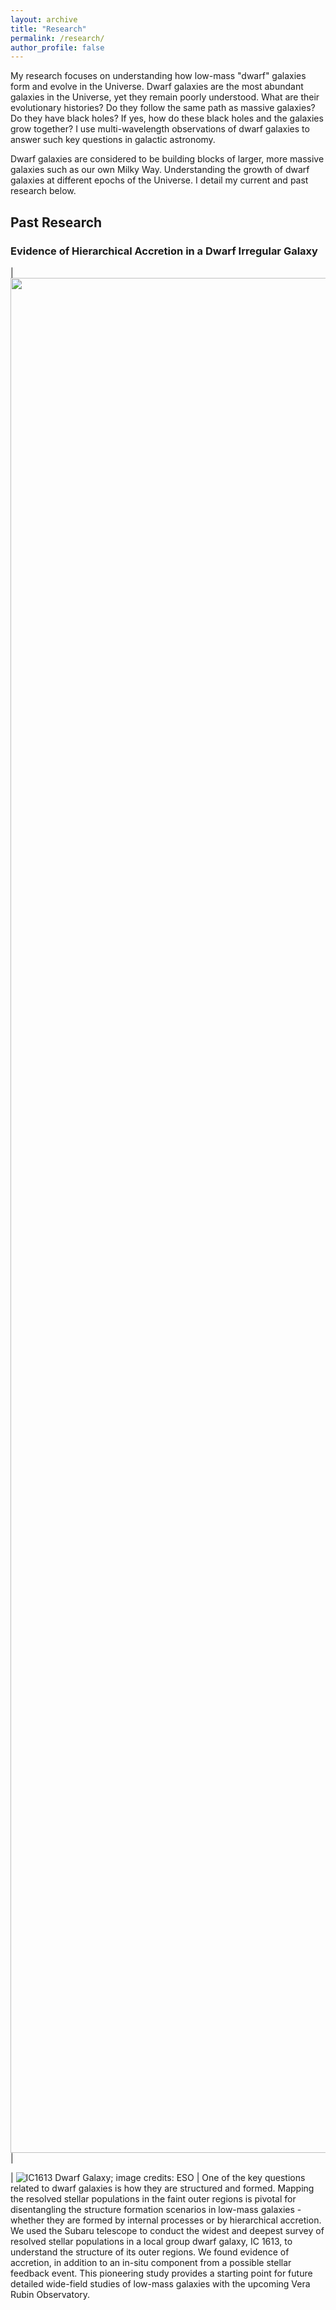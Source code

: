 ```yaml
---
layout: archive
title: "Research"
permalink: /research/
author_profile: false
---
```


My research focuses on understanding how low-mass "dwarf" galaxies form and evolve in the Universe. Dwarf galaxies are the most abundant galaxies in the Universe, yet they remain poorly understood. What are their evolutionary histories? Do they follow the same path as massive galaxies? Do they have black holes? If yes, how do these black holes and the galaxies grow together? I use multi-wavelength observations of dwarf galaxies to answer such key questions in galactic astronomy.


Dwarf galaxies are considered to be building blocks of larger, more massive galaxies such as our own Milky Way. Understanding the growth of dwarf galaxies at different epochs of the Universe. I detail my current and past research below. 

## Past Research

### Evidence of Hierarchical Accretion in a Dwarf Irregular Galaxy

| <img align="middle" src="http://ragadeepika-pucha.github.io/images/ic1613.jpg" width="3000"/> | 

| ![IC1613 Dwarf Galaxy; image credits: ESO](http://ragadeepika-pucha.github.io/images/ic1613.jpg) | One of the key questions related to dwarf galaxies is how they are structured and formed. Mapping the resolved stellar populations in the faint outer regions is pivotal for disentangling the structure formation scenarios in low-mass galaxies - whether they are formed by internal processes or by hierarchical accretion. We used the Subaru telescope to conduct the widest and deepest survey of resolved stellar populations in a local group dwarf galaxy, IC 1613, to understand the structure of its outer regions. We found evidence of accretion, in addition to an in-situ component from a possible stellar feedback event. This pioneering study provides a starting point for future detailed wide-field studies of low-mass galaxies with the upcoming Vera Rubin Observatory.